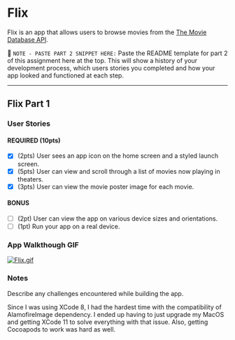 # Flix

Flix is an app that allows users to browse movies from the [The Movie Database API](http://docs.themoviedb.apiary.io/#).

📝 `NOTE - PASTE PART 2 SNIPPET HERE:` Paste the README template for part 2 of this assignment here at the top. This will show a history of your development process, which users stories you completed and how your app looked and functioned at each step.

---

## Flix Part 1

### User Stories

#### REQUIRED (10pts)
- [x] (2pts) User sees an app icon on the home screen and a styled launch screen.
- [x] (5pts) User can view and scroll through a list of movies now playing in theaters.
- [x] (3pts) User can view the movie poster image for each movie.

#### BONUS
- [ ] (2pt) User can view the app on various device sizes and orientations.
- [ ] (1pt) Run your app on a real device.

### App Walkthough GIF

<a href="https://gifyu.com/image/qgdA"><img src="https://s5.gifyu.com/images/Flix.md.gif" alt="Flix.gif" border="0" /></a><br>

### Notes
Describe any challenges encountered while building the app.

Since I was using XCode 8, I had the hardest time with the compatibility of AlamofireImage dependency. I ended up having to just upgrade my MacOS and getting XCode 11 to solve everything with that issue. Also, getting Cocoapods to work was hard as well.
